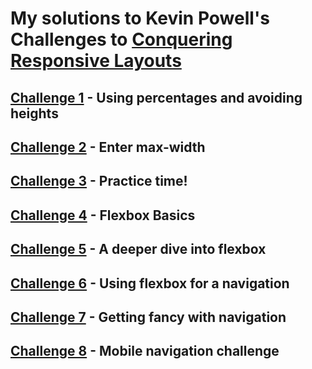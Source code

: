 # My solutions to Kevin Powell's Challenges to [Conquering Responsive Layouts](https://courses.kevinpowell.co/conquering-responsive-layouts)

## [Challenge 1](https://github.com/iamindika/kp_challenges/tree/main/challenge01) - Using percentages and avoiding heights

## [Challenge 2](https://github.com/iamindika/kp_challenges/tree/main/challenge02) - Enter max-width

## [Challenge 3](https://github.com/iamindika/kp_challenges/tree/main/challenge03) - Practice time!

## [Challenge 4](https://github.com/iamindika/kp_challenges/tree/main/flex-challenge01) - Flexbox Basics

## [Challenge 5](https://github.com/iamindika/kp_challenges/tree/main/flex-challenge02) - A deeper dive into flexbox

## [Challenge 6](https://github.com/iamindika/kp_challenges/tree/main/flex-challenge03) - Using flexbox for a navigation

## [Challenge 7](https://github.com/iamindika/kp_challenges/tree/main/flex-challenge04) - Getting fancy with navigation

## [Challenge 8](https://github.com/iamindika/kp_challenges/tree/main/nav-challenge) - Mobile navigation challenge